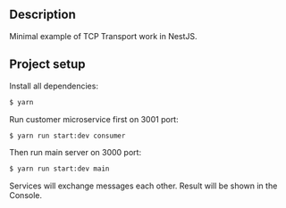 ## Description
Minimal example of TCP Transport work in NestJS.

## Project setup
Install all dependencies:
```bash
$ yarn
```

Run customer microservice first on 3001 port:
```bash
$ yarn run start:dev consumer
```

Then run main server on 3000 port:
```bash
$ yarn run start:dev main
```

Services will exchange messages each other. Result will be shown in the Console.